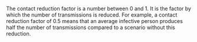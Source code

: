 The contact reduction factor is a number between 0 and 1. It is the factor by which the number of transmissions is reduced. For example, a contact reduction factor of 0.5 means that an average infective person produces half the number of transmissions compared to a scenario without this reduction. 